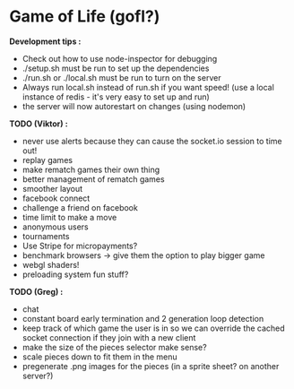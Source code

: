Game of Life (gofl?)
=====

**Development tips :**

 - Check out how to use node-inspector for debugging
 - ./setup.sh must be run to set up the dependencies
 - ./run.sh or ./local.sh must be run to turn on the server
 - Always run local.sh instead of run.sh if you want speed! (use a local instance of redis - it's very easy to set up and run)
 - the server will now autorestart on changes (using nodemon)

**TODO (Viktor) :**

 - never use alerts because they can cause the socket.io session to time out!
 - replay games
 - make rematch games their own thing
 - better management of rematch games
 - smoother layout
 - facebook connect
 - challenge a friend on facebook
 - time limit to make a move
 - anonymous users
 - tournaments
 - Use Stripe for micropayments?
 - benchmark browsers -> give them the option to play bigger game
 - webgl shaders!
 - preloading system fun stuff?

**TODO (Greg) :**

 - chat
 - constant board early termination and 2 generation loop detection
 - keep track of which game the user is in so we can override the cached socket connection if they join with a new client
 - make the size of the pieces selector make sense?
 - scale pieces down to fit them in the menu
 - pregenerate .png images for the pieces (in a sprite sheet? on another server?)

